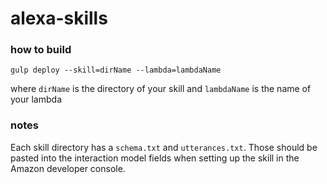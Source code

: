 # alexa-skills

### how to build
`gulp deploy --skill=dirName --lambda=lambdaName`

where `dirName` is the directory of your skill and `lambdaName` is the name of your lambda

### notes
Each skill directory has a `schema.txt` and `utterances.txt`. Those should be pasted into the interaction model fields when setting up the skill in the Amazon developer console.

